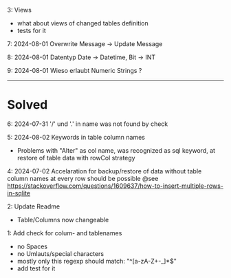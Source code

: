 3: Views
  * what about views of changed tables definition
  * tests for it

7: 2024-08-01 Overwrite Message -> Update Message

8: 2024-08-01 Datentyp Date -> Datetime, Bit -> INT

9: 2024-08-01 Wieso erlaubt Numeric Strings ?
  
________________________________________________________________________________

# Solved

6: 2024-07-31 '/' und '.' in name was not found by check

5: 2024-08-02 Keywords in table column names
  * Problems with "Alter" as col name, was recognized as sql keyword, at restore of table data with rowCol strategy

4: 2024-07-02 Accelaration for backup/restore of data without table column names at every row should be possible
   @see https://stackoverflow.com/questions/1609637/how-to-insert-multiple-rows-in-sqlite

2: Update Readme
  * Table/Columns now changeable

1: Add check for colum- and tablenames
  * no Spaces
  * no Umlauts/special characters
  * mostly only this regexp should match: "^[a-zA-Z+-_]*$"
  * add test for it


 
